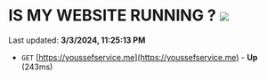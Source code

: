 # IS MY WEBSITE RUNNING ? [![](https://img.shields.io/static/v1?label=Sponsor&message=%E2%9D%A4&logo=GitHub&color=%23fe8e86)](https://github.com/sponsors/<username>)

Last updated: **3/3/2024, 11:25:13 PM**

- `GET` [https://youssefservice.me](https://youssefservice.me) - **Up** (243ms)
